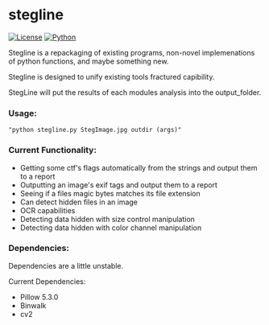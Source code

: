 # stegline

[![License](https://img.shields.io/badge/license-MIT-blue.svg)](https://github.com/lucashowardmiller/stegline/blob/master/license.md)  [![Python](https://img.shields.io/badge/python-3.7-blue.svg)](https://www.python.org/downloads/release/python-370/)


Stegline is a repackaging of existing programs, non-novel implemenations of python functions, and maybe something new.

Stegline is designed to unify existing tools fractured capibility.

StegLine will put the results of each modules analysis into the output_folder.

### Usage:

	"python stegline.py StegImage.jpg outdir (args)"

### Current Functionality:
- Getting some ctf's flags automatically from the strings and output them to a report
- Outputting an image's exif tags and output them to a report
- Seeing if a files magic bytes matches its file extension
- Can detect hidden files in an image
- OCR capabilities
- Detecting data hidden with size control manipulation
- Detecting data hidden with color channel manipulation


### Dependencies:

Dependencies are a little unstable.

Current Dependencies:
- Pillow 5.3.0
- Binwalk
- cv2
